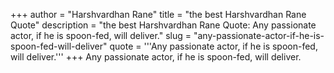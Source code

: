 +++
author = "Harshvardhan Rane"
title = "the best Harshvardhan Rane Quote"
description = "the best Harshvardhan Rane Quote: Any passionate actor, if he is spoon-fed, will deliver."
slug = "any-passionate-actor-if-he-is-spoon-fed-will-deliver"
quote = '''Any passionate actor, if he is spoon-fed, will deliver.'''
+++
Any passionate actor, if he is spoon-fed, will deliver.
